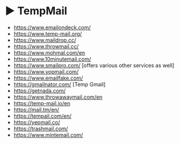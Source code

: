 # ► TempMail

* https://www.emailondeck.com/
* https://www.temp-mail.org/
* https://www.maildrop.cc/
* https://www.throwmail.cc/
* https://www.mohmal.com/en
* https://www.10minutemail.com/
* https://www.smailpro.com/ [offers various other services as well]
* https://www.yopmail.com/
* https://www.emailfake.com/
* https://gmailnator.com/ [Temp Gmail]
* https://getnada.com/
* https://www.throwawaymail.com/en
* https://temp-mail.io/en
* https://mail.tm/en/
* https://tempail.com/en/
* https://yepmail.co/
* https://trashmail.com/
* https://www.mintemail.com/
